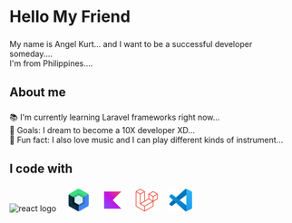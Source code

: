 <h1 align="left">Hello My Friend</h1>

###

<p align="left">My name is Angel Kurt... and I want to be a successful developer someday.... <br> I'm from Philippines....</p>

###

<h2 align="left">About me</h2>

###

<p align="left">📚 I'm currently learning Laravel frameworks right now...<br>🎯 Goals: I dream to become a 10X developer XD...<br>🎲 Fun fact: I also love music and I can 
  play different kinds of instrument...</p>

###

<h2 align="left">I code with</h2>

###

<div align="left">
  <img src="https://cdn.jsdelivr.net/gh/devicons/devicon/icons/react/react-original.svg" height="40" alt="react logo"  />
  <img width="12" />
  <img src="https://raw.githubusercontent.com/devicons/devicon/ca28c779441053191ff11710fe24a9e6c23690d6/icons/jetpackcompose/jetpackcompose-original.svg" height="40" alt="react logo"  />
  <img width="12" />
  <img src="https://raw.githubusercontent.com/devicons/devicon/ca28c779441053191ff11710fe24a9e6c23690d6/icons/kotlin/kotlin-original.svg" height="40" alt="react logo"  />
  <img width="12" />
  <img src="https://raw.githubusercontent.com/devicons/devicon/ca28c779441053191ff11710fe24a9e6c23690d6/icons/laravel/laravel-original.svg" height="40" alt="react logo"  />
  <img width="12" />
  <img src="https://raw.githubusercontent.com/devicons/devicon/ca28c779441053191ff11710fe24a9e6c23690d6/icons/vscode/vscode-original.svg" height="40" alt="react logo"  />
  <img width="12" />
</div>

###
